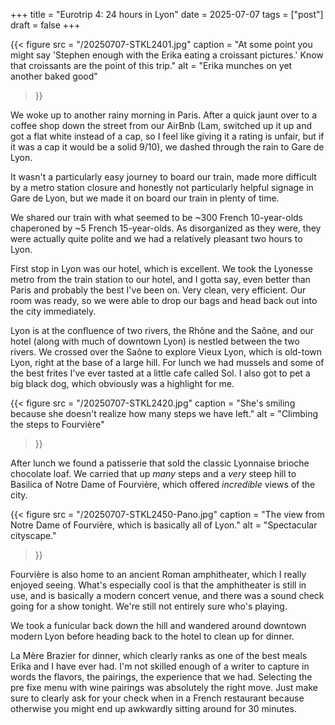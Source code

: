 +++
title = "Eurotrip 4: 24 hours in Lyon"
date = 2025-07-07
tags = ["post"]
draft = false
+++

{{< 
    figure src = "/20250707-STKL2401.jpg" 
    caption = "At some point you might say 'Stephen enough with the Erika eating a croissant pictures.' Know that croissants are the point of this trip." 
    alt = "Erika munches on yet another baked good"
>}}

We woke up to another rainy morning in Paris. After a quick jaunt over to a coffee shop down the street from our AirBnb (Lam, switched up it up and got a flat white instead of a cap, so I feel like giving it a rating is unfair, but if it was a cap it would be a solid 9/10), we dashed through the rain to Gare de Lyon. 

It wasn't a particularly easy journey to board our train, made more difficult by a metro station closure and honestly not particularly helpful signage in Gare de Lyon, but we made it on board our train in plenty of time. 

We shared our train with what seemed to be ~300 French 10-year-olds chaperoned by ~5 French 15-year-olds. As disorganized as they were, they were actually quite polite and we had a relatively pleasant two hours to Lyon.

First stop in Lyon was our hotel, which is excellent. We took the Lyonesse metro from the train station to our hotel, and I gotta say, even better than Paris and probably the best I've been on. Very clean, very efficient. Our room was ready, so we were able to drop our bags and head back out into the city immediately. 

Lyon is at the confluence of two rivers, the Rhône and the Saône, and our hotel (along with much of downtown Lyon) is nestled between the two rivers. We crossed over the Saône to explore Vieux Lyon, which is old-town Lyon, right at the base of a large hill. For lunch we had mussels and some of the best frites I've ever tasted at a little cafe called Sol. I also got to pet a big black dog, which obviously was a highlight for me. 

{{< 
    figure src = "/20250707-STKL2420.jpg" 
    caption = "She's smiling because she doesn't realize how many steps we have left." 
    alt = "Climbing the steps to Fourvière"
>}}

After lunch we found a patisserie that sold the classic Lyonnaise brioche chocolate loaf. We carried that up *many* steps and a *very* steep hill to Basilica of Notre Dame of Fourvière, which offered *incredible* views of the city. 

{{< 
    figure src = "/20250707-STKL2450-Pano.jpg" 
    caption = "The view from Notre Dame of Fourvière, which is basically all of Lyon." 
    alt = "Spectacular cityscape."
>}}

Fourvière is also home to an ancient Roman amphitheater, which I really enjoyed seeing. What's especially cool is that the amphitheater is still in use, and is basically a modern concert venue, and there was a sound check going for a show tonight. We're still not entirely sure who's playing. 

We took a funicular back down the hill and wandered around downtown modern Lyon before heading back to the hotel to clean up for dinner. 

La Mère Brazier for dinner, which clearly ranks as one of the best meals Erika and I have ever had. I'm not skilled enough of a writer to capture in words the flavors, the pairings, the experience that we had. Selecting the pre fixe menu with wine pairings was absolutely the right move. Just make sure to clearly ask for your check when in a French restaurant because otherwise you might end up awkwardly sitting around for 30 minutes. 
